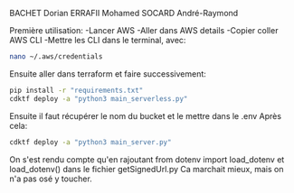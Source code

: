 BACHET Dorian
ERRAFII Mohamed
SOCARD André-Raymond

Première utilisation:
-Lancer AWS
-Aller dans AWS details
-Copier coller AWS CLI
-Mettre les CLI dans le terminal, avec:
```bash
nano ~/.aws/credentials
```

Ensuite aller dans terraform et faire successivement:
```bash
pip install -r "requirements.txt"
cdktf deploy -a "python3 main_serverless.py"
```
Ensuite il faut récupérer le nom du bucket et le mettre dans le .env
Après cela:
```bash
cdktf deploy -a "python3 main_server.py"
```

On s'est rendu compte qu'en rajoutant from dotenv import load_dotenv et load_dotenv() dans le fichier getSignedUrl.py
Ca marchait mieux, mais on n'a pas osé y toucher.